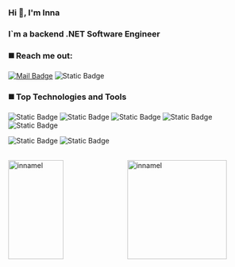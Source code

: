 ### Hi :raising_hand:, I'm Inna
### I`m a backend .NET Software Engineer


### :black_medium_square: Reach me out:

[![Mail Badge](https://img.shields.io/badge/Inna%20Melnikova-EA4335?style=for-the-badge&logo=gmail&logoColor=ffffff&logoSize=auto&link=innamelnikovaukr%40gmail.com)](mailto:innamelnikovaukr@gmail.com)
![Static Badge](https://img.shields.io/badge/%20%20%20%20Inna%20%20Melnikova-0A66C2?style=for-the-badge&logo=linkedin&logoColor=ffffff&logoSize=auto&link=www.linkedin.com%2Fin%2Finnamelnikova-57550862)


### :black_medium_square: Top Technologies and Tools

![Static Badge](https://img.shields.io/badge/%20%20%20%20C%20Sharp-ffffff?style=for-the-badge&logo=sharp&logoColor=ffffff&logoSize=auto&labelColor=5c2d91&color=black)
![Static Badge](https://img.shields.io/badge/%20%20%20%20dot%20Net%20Core-ffffff?style=for-the-badge&logo=dotnet&logoColor=ffffff&logoSize=auto&labelColor=9a4f96&color=black)
![Static Badge](https://img.shields.io/badge/%20%20%20%20ASP.Net%20Core-ffffff?style=for-the-badge&logo=dotnet&logoColor=ffffff&logoSize=auto&labelColor=147ac0&color=black)
![Static Badge](https://img.shields.io/badge/%20%20%20%20WPF%20%7C%20MVVM-0064b2?style=for-the-badge&logoColor=ffffff&logoSize=auto&labelColor=0064b2)
![Static Badge](https://img.shields.io/badge/%20%20%20%20MS%20SQL%20%7C%20TSQL-a91d22?style=for-the-badge&logoColor=ffffff&logoSize=auto)

![Static Badge](https://img.shields.io/badge/%20%20%20%20GitHub-bcbcbc?style=for-the-badge&logo=github&logoSize=auto&labelColor=181717&color=181717)
![Static Badge](https://img.shields.io/badge/Visual_Studio-5C2D91?style=for-the-badge&logo=visual%20studio&logoColor=white)

<br/>
<img align="left" width="47%" height="200px" src="https://github-readme-stats.vercel.app/api?username=innamel&show_icons=true&locale=en" alt="innamel" />
<img align="center" height="200px" src="https://github-readme-stats.vercel.app/api/top-langs/?username=innamel&layout=compact" alt="innamel" />
